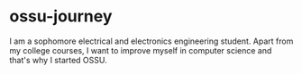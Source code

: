 # ossu-journey

I am a sophomore electrical and electronics engineering student. Apart from my college courses, I want to improve myself in computer science and that's why I started OSSU. 

